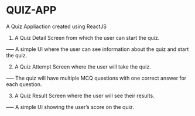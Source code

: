 # QUIZ-APP
A Quiz Appliaction created using ReactJS

1. A Quiz Detail Screen from which the user can start the quiz.

––– A simple UI where the user can see information about the quiz and start the quiz.

2. A Quiz Attempt Screen where the user will take the quiz.

––– The quiz will have multiple MCQ questions with one correct answer for each question.

3. A Quiz Result Screen where the user will see their results.

––– A simple UI showing the user’s score on the quiz.
